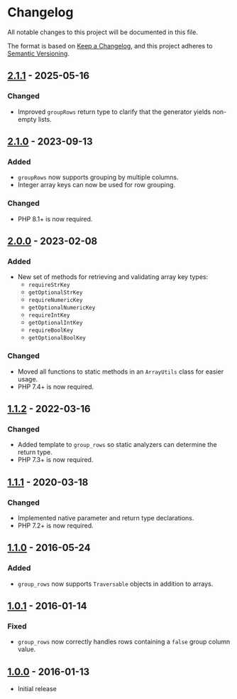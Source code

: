 # Changelog
All notable changes to this project will be documented in this file.

The format is based on [Keep a Changelog](https://keepachangelog.com/en/1.1.0/),
and this project adheres to [Semantic Versioning](https://semver.org/spec/v2.0.0.html).

## [2.1.1] - 2025-05-16
### Changed
- Improved `groupRows` return type to clarify that the generator yields non-empty lists.

## [2.1.0] - 2023-09-13
### Added
- `groupRows` now supports grouping by multiple columns.
- Integer array keys can now be used for row grouping.

### Changed
- PHP 8.1+ is now required.

## [2.0.0] - 2023-02-08
### Added
- New set of methods for retrieving and validating array key types:
  - `requireStrKey`
  - `getOptionalStrKey`
  - `requireNumericKey`
  - `getOptionalNumericKey`
  - `requireIntKey`
  - `getOptionalIntKey`
  - `requireBoolKey`
  - `getOptionalBoolKey`

### Changed
- Moved all functions to static methods in an `ArrayUtils` class for easier usage.
- PHP 7.4+ is now required.

## [1.1.2] - 2022-03-16
### Changed
- Added template to `group_rows` so static analyzers can determine the return type.
- PHP 7.3+ is now required.

## [1.1.1] - 2020-03-18
### Changed
- Implemented native parameter and return type declarations.
- PHP 7.2+ is now required.

## [1.1.0] - 2016-05-24
### Added
- `group_rows` now supports `Traversable` objects in addition to arrays.

## [1.0.1] - 2016-01-14
### Fixed
- `group_rows` now correctly handles rows containing a `false` group column value.

## [1.0.0] - 2016-01-13
- Initial release

[2.1.1]: https://github.com/theodorejb/array-utils/compare/v2.1.0...v2.1.1
[2.1.0]: https://github.com/theodorejb/array-utils/compare/v2.0.0...v2.1.0
[2.0.0]: https://github.com/theodorejb/array-utils/compare/v1.1.2...v2.0.0
[1.1.2]: https://github.com/theodorejb/array-utils/compare/v1.1.1...v1.1.2
[1.1.1]: https://github.com/theodorejb/array-utils/compare/v1.1.0...v1.1.1
[1.1.0]: https://github.com/theodorejb/array-utils/compare/v1.0.1...v1.1.0
[1.0.1]: https://github.com/theodorejb/array-utils/compare/v1.0.0...v1.0.1
[1.0.0]: https://github.com/theodorejb/array-utils/tree/v1.0.0
